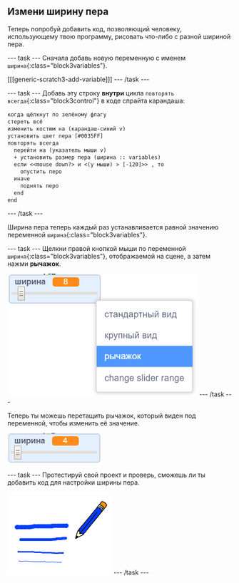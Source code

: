## Измени ширину пера

Теперь попробуй добавить код, позволяющий человеку, использующему твою программу, рисовать что-либо с разной шириной пера.

--- task --- Сначала добавь новую переменную с именем `ширина`{:class="block3variables"}.

[[[generic-scratch3-add-variable]]] --- /task ---

--- task --- Добавь эту строку **внутри** цикла `повторять всегда`{:class="block3control"} в коде спрайта карандаша:

```blocks3
когда щёлкнут по зелёному флагу
стереть всё
изменить костюм на (карандаш-синий v)
установить цвет пера [#0035FF]
повторять всегда 
  перейти на (указатель мыши v)
  + установить размер пера (ширина :: variables)
  если <<mouse down?> и <(y мыши) > [-120]>> , то 
    опустить перо
  иначе 
    поднять перо
  end
end
```

--- /task ---

Ширина пера теперь каждый раз устанавливается равной значению переменной `ширина`{:class="block3variables"}.

--- task --- Щелкни правой кнопкой мыши по переменной `ширина`{:class="block3variables"}, отображаемой на сцене, а затем нажми **рычажок**.

![снимок экрана](images/paint-slider.png) --- /task ---

Теперь ты можешь перетащить рычажок, который виден под переменной, чтобы изменить её значение.

![снимок экрана](images/paint-slider-change.png)

--- task --- Протестируй свой проект и проверь, сможешь ли ты добавить код для настройки ширины пера.

![снимок экрана](images/paint-width-test.png) --- /task ---